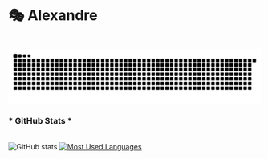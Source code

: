 #  🎭 Alexandre
#

<picture align="center">
  <source media="(prefers-color-scheme: dark)" srcset="https://raw.githubusercontent.com/A1eFlxx/A1eFlxx/output/github-contribution-grid-snake-dark.svg">
  <source media="(prefers-color-scheme: light)" srcset="https://raw.githubusercontent.com/A1eFlxx/A1eFlxx/output/github-contribution-grid-snake-dark.svg">
  <img align="center" alt="github contribution grid snake animation" src="https://raw.githubusercontent.com/A1eFlxx/A1eFlxx/output/github-contribution-grid-snake.svg">
</picture>


 <h3>* GitHub Stats *</h3>
  <br>
  <img src="https://github-readme-stats-git-masterrstaa-rickstaa.vercel.app/api?username=A1eFlxx&hide_title=true&show_icons=true&include_all_commits=false&count_private=true&line_height=25&hide=issues&bg_color=000&title_color=FF00F6&text_color=FFF&border_radius=3&border_color=36123c&icon_color=FF00F6&theme=jolly" alt="GitHub stats">

  <a href="https://github.com/A1eFlxx/github-readme-stats">
    <img src="https://github-readme-stats-git-masterrstaa-rickstaa.vercel.app/api/top-langs/?username=A1eFlxx&line_height=10&card_width=290&layout=compact&hide_title=false&count_private=true&langs_count=4&show_icons=true&title_color=FF00F6&hide=html,scss,less&bg_color=000&text_color=8B8B8B&border_radius=3&border_color=561760&count_private=true" alt="Most Used Languages">
  </a>
</div>



